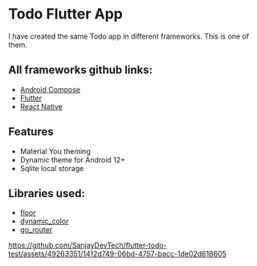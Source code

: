 # Todo Flutter App

I have created the same Todo app in different frameworks.
This is one of them.

## All frameworks github links:
- [Android Compose](https://github.com/SanjayDevTech/android-compose-todo-test)
- [Flutter](https://github.com/SanjayDevTech/flutter-todo-test)
- [React Native](https://github.com/SanjayDevTech/react-native-todo-test)

## Features
- Material You theming
- Dynamic theme for Android 12+
- Sqlite local storage

## Libraries used:
- [floor](https://pub.dev/packages/floor)
- [dynamic_color](https://pub.dev/packages/dynamic_color)
- [go_router](https://pub.dev/packages/go_router)


https://github.com/SanjayDevTech/flutter-todo-test/assets/49263351/1412d749-06bd-4757-bacc-1de02d618605
